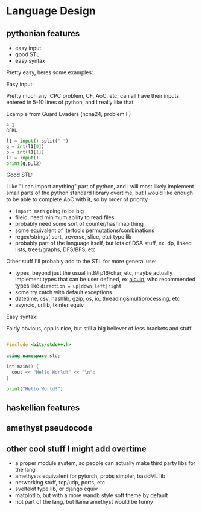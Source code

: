 # Language Design

## pythonian features

 - easy input
 - good STL
 - easy syntax

Pretty easy, heres some examples:

Easy input:

Pretty much any ICPC problem, CF, AoC, etc, can all have their inputs entered in 5-10 lines of python, and I really like that

Example from Guard Evaders (ncna24, problem F)

```
4 1
RFRL
```

```python
l1 = input().split(" ")
g = int(l1[0])
p = int(l1[1])
l2 = input()
print(g,p,l2)
```

Good STL:

I like "I can import anything" part of python, and I will most likely implement small parts of the python standard library overtime, but I would like enough to be able to complete AoC with it, so by order of priority

 - `import math` going to be big
 - fileio, need minimum ability to read files
 - probably need some sort of counter/hashmap thing
 - some equivalent of itertools permutations/combinations
 - regex/strings(.sort, .reverse, slice, etc) type lib
 - probably part of the language itself, but lots of DSA stuff, ex. dp, linked lists, trees/graphs, DFS/BFS, etc

Other stuff I'll probably add to the STL for more general use:

 - types, beyond just the usual int8/fp16/char, etc, maybe actually implement types that can be user defined, ex [alcuin](https://x.com/scheminglunatic), who recommended types like `direction = up|down|left|right`
 - some try catch with default exceptions
 - datetime, csv, hashlib, gzip, os, io, threading&multiprocessing, etc
 - asyncio, urllib, tkinter equiv

Easy syntax:

Fairly obvious, cpp is nice, but still a big believer of less brackets and stuff

```cpp

#include <bits/stdc++.h>

using namespace std;

int main() {
  cout << "Hello World!" << "\n";
}

```

```py
print("Hello World!")
```


## haskellian features

## amethyst pseudocode

## other cool stuff I might add overtime

 - a proper module system, so people can actually make third party libs for the lang
 - amethysts equivalent for pytorch, probs simpler, basicML lib
 - networking stuff, tcp/udp, ports, etc
 - sveltekit type lib, or django equiv
 - matplotlib, but with a more wandb style soft theme by default
 - not part of the lang, but llama amethyst would be funny
